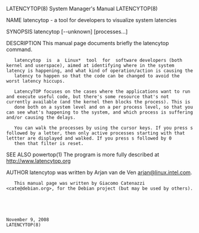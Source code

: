 LATENCYTOP(8)                                                                              System Manager's Manual                                                                              LATENCYTOP(8)



NAME
       latencytop - a tool for developers to visualize system latencies

SYNOPSIS
       latencytop [--unknown] [processes...]

DESCRIPTION
       This manual page documents briefly the latencytop command.

       latencytop  is  a  Linux*  tool  for  software developers (both kernel and userspace), aimed at identifying where in the system latency is happening, and what kind of operation/action is causing the
       latency to happen so that the code can be changed to avoid the worst latency hiccups.

       LatencyTOP focuses on the cases where the applications want to run and execute useful code, but there's some resource that's not currently available (and the kernel then blocks the process). This is
       done both on a system level and on a per process level, so that you can see what's happening to the system, and which process is suffering and/or causing the delays.

       You can walk the processes by using the cursor keys. If you press s followed by a letter, then only active processes starting with that lettter are displayed and walked. If you press s followed by 0
       then that filter is reset.


SEE ALSO
       powertop(1)
       The program is more fully described at http://www.latencytop.org

AUTHOR
       latencytop was written by Arjan van de Ven <arjan@linux.intel.com>.

       This manual page was written by Giacomo Catenazzi <cate@debian.org>, for the Debian project (but may be used by others).




                                                                                               November 9, 2008                                                                                 LATENCYTOP(8)
